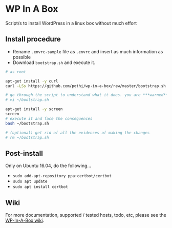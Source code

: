 # WP In A Box

Script/s to install WordPress in a linux box without much effort

## Install procedure

- Rename `.envrc-sample` file as `.envrc` and insert as much information as possible
- Download `bootstrap.sh` and execute it.

```bash
# as root

apt-get install -y curl
curl -LSs https://github.com/pothi/wp-in-a-box/raw/master/bootstrap.sh -o ~/bootstrap.sh

# go through the script to understand what it does. you are ***warned***!
# vi ~/bootstrap.sh

apt-get install -y screen
screen
# execute it and face the consequences
bash ~/bootstrap.sh

# (optional) get rid of all the evidences of making the changes
# rm ~/bootstrap.sh

```

## Post-install

Only on Ubuntu 16.04, do the following...

- `sudo add-apt-repository ppa:certbot/certbot`
- `sudo apt update`
- `sudo apt install certbot`

## Wiki

For more documentation, supported / tested hosts, todo, etc, please see the [WP-In-A-Box wiki](https://github.com/pothi/wp-in-a-box/wiki).
